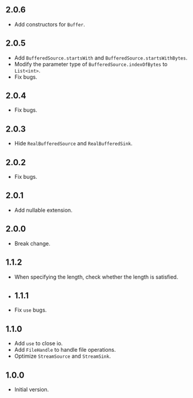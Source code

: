 ## 2.0.6

- Add constructors for `Buffer`.
 
## 2.0.5

- Add `BufferedSource.startsWith` and `BufferedSource.startsWithBytes`.
- Modify the parameter type of `BufferedSource.indexOfBytes` to `List<int>`. 
- Fix bugs.

## 2.0.4

- Fix bugs.

## 2.0.3

- Hide `RealBufferedSource` and `RealBufferedSink`.

## 2.0.2

- Fix bugs.

## 2.0.1

- Add nullable extension.

## 2.0.0

- Break change.

## 1.1.2

- When specifying the length, check whether the length is satisfied.

- ## 1.1.1

- Fix `use` bugs.

## 1.1.0

- Add `use` to close io.
- Add `FileHandle` to handle file operations.
- Optimize `StreamSource` and `StreamSink`.

## 1.0.0

- Initial version.

